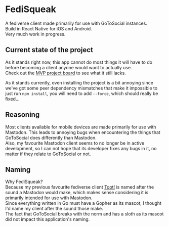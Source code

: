 # FediSqueak

A fediverse client made primarily for use with GoToSocial instances.  
Build in React Native for iOS and Android.  
Very much work in progress.

## Current state of the project

As it stands right now, this app cannot do most things it will have to do before becoming a client anyone would want to actually use.  
Check out the [MVP project board](https://github.com/users/DysphoricUnicorn/projects/1/views/1) to see what it still lacks.

As it stands currently, even installing the project is a bit annoying since we've got some peer dependency mismatches that make it
impossible to just run `npm install`, you will need to add `--force`, which should really be fixed...

## Reasoning

Most clients available for mobile devices are made primarily for use with Mastodon. This leads to annoying bugs when encountering the things
that GoToSocial does differently than Mastodon.  
Also, my favourite Mastodon client seems to no longer be in active development, so I can not hope that its developer fixes any bugs in it,
no matter if they relate to GoToSocial or not.

## Naming

Why FediSqueak?  
Because my previous favourite fediverse client [Toot!](https://apps.apple.com/de/app/toot/id1229021451) is named after the sound a Mastodon
would make, which makes sense considering it is primarily intended for use with Mastodon.  
Since everything written in Go must have a Gopher as its mascot, I thought I'd name my client after the sound those make.  
The fact that GoToSocial breaks with the norm and has a sloth as its mascot did not impact this application's naming.

